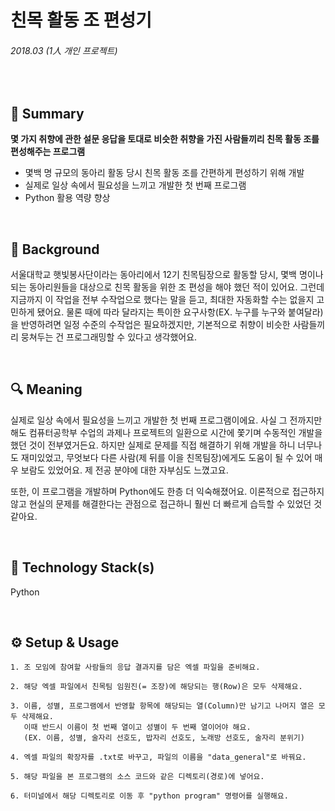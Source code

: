 # 친목 활동 조 편성기

###### 2018.03 (1人 개인 프로젝트)

<br />

## 📌 Summary

**몇 가지 취향에 관한 설문 응답을 토대로 비슷한 취향을 가진 사람들끼리 친목 활동 조를 편성해주는 프로그램**

- 몇백 명 규모의 동아리 활동 당시 친목 활동 조를 간편하게 편성하기 위해 개발
- 실제로 일상 속에서 필요성을 느끼고 개발한 첫 번째 프로그램
- Python 활용 역량 향상

<br />

## 🤔 Background

서울대학교 햇빛봉사단이라는 동아리에서 12기 친목팀장으로 활동할 당시, 몇백 명이나 되는 동아리원들을 대상으로 친목 활동을 위한 조 편성을 해야 했던 적이 있어요. 그런데 지금까지 이 작업을 전부 수작업으로 했다는 말을 듣고, 최대한 자동화할 수는 없을지 고민하게 됐어요. 물론 때에 따라 달라지는 특이한 요구사항(EX. 누구를 누구와 붙여달라)을 반영하려면 일정 수준의 수작업은 필요하겠지만, 기본적으로 취향이 비슷한 사람들끼리 뭉쳐두는 건 프로그래밍할 수 있다고 생각했어요.

<br />

## 🔍 Meaning

실제로 일상 속에서 필요성을 느끼고 개발한 첫 번째 프로그램이에요. 사실 그 전까지만 해도 컴퓨터공학부 수업의 과제나 프로젝트의 일환으로 시간에 쫓기며 수동적인 개발을 했던 것이 전부였거든요. 하지만 실제로 문제를 직접 해결하기 위해 개발을 하니 너무나도 재미있었고, 무엇보다 다른 사람(제 뒤를 이을 친목팀장)에게도 도움이 될 수 있어 매우 보람도 있었어요. 제 전공 분야에 대한 자부심도 느꼈고요.

또한, 이 프로그램을 개발하며 Python에도 한층 더 익숙해졌어요. 이론적으로 접근하지 않고 현실의 문제를 해결한다는 관점으로 접근하니 훨씬 더 빠르게 습득할 수 있었던 것 같아요.

<br />

## 🔨 Technology Stack(s)

Python

<br />

## ⚙️ Setup & Usage

    1. 조 모임에 참여할 사람들의 응답 결과지를 담은 엑셀 파일을 준비해요.
    
    2. 해당 엑셀 파일에서 친목팀 임원진(= 조장)에 해당되는 행(Row)은 모두 삭제해요.
    
    3. 이름, 성별, 프로그램에서 반영할 항목에 해당되는 열(Column)만 남기고 나머지 열은 모두 삭제해요.
       이때 반드시 이름이 첫 번째 열이고 성별이 두 번째 열이어야 해요.
       (EX. 이름, 성별, 술자리 선호도, 밥자리 선호도, 노래방 선호도, 술자리 분위기)
       
    4. 엑셀 파일의 확장자를 .txt로 바꾸고, 파일의 이름을 "data_general"로 바꿔요.
    
    5. 해당 파일을 본 프로그램의 소스 코드와 같은 디렉토리(경로)에 넣어요.

    6. 터미널에서 해당 디렉토리로 이동 후 "python program" 명령어를 실행해요.
